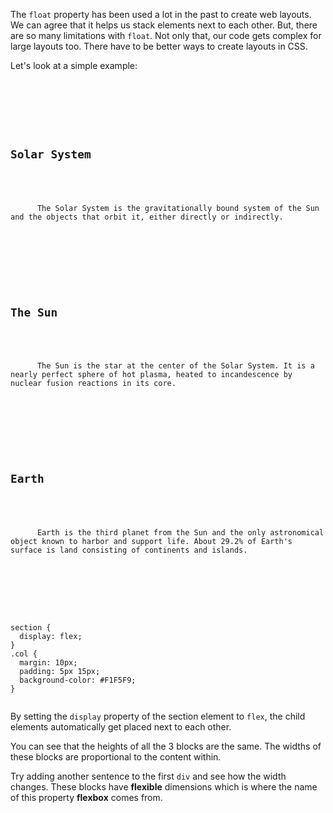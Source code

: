 The `float` property has been
used a lot in the past to create
web layouts. We can agree that
it helps us stack elements
next to each other. But, there are
so many limitations with `float`.
Not only that, our code
gets complex for large layouts too.
There have to be better ways to
create layouts in CSS.

Let's look
at a simple example:

<codeblock language="css" type="lesson">
<code>
<panel language="html">
<section>
  <div class="col">
    <h2>Solar System</h2>
    <p>
      The Solar System is the gravitationally bound system of the Sun and the objects that orbit it, either directly or indirectly.
    </p>
  </div>
  <div class="col">
    <h2>The Sun</h2>
    <p>
      The Sun is the star at the center of the Solar System. It is a nearly perfect sphere of hot plasma, heated to incandescence by nuclear fusion reactions in its core.
    </p>
  </div>
  <div class="col">
    <h2>Earth</h2>
    <p>
      Earth is the third planet from the Sun and the only astronomical object known to harbor and support life. About 29.2% of Earth's surface is land consisting of continents and islands.
    </p>
  </div>
</section>
</panel>
<panel language="css">
section {
  display: flex;
}
.col {
  margin: 10px;
  padding: 5px 15px;
  background-color: #F1F5F9;
}
</panel>
</code>
</codeblock>

By setting the `display` property
of the section element to `flex`,
the child elements automatically
get placed next to each other.

You can see that the heights of all the 3
blocks are the same. The widths of
these blocks are proportional to
the content within.

Try adding another sentence to the
first `div` and see how the width
changes. These blocks have **flexible**
dimensions which is where the name of this
property **flexbox** comes from.